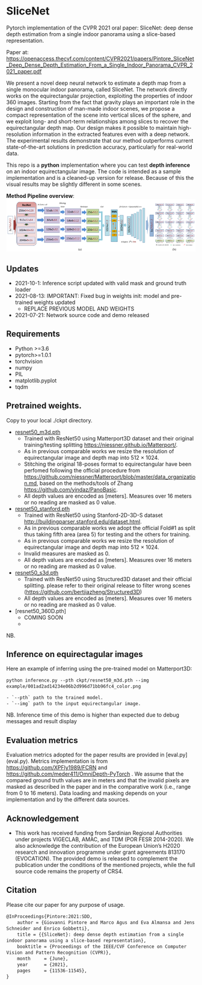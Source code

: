 # SliceNet
Pytorch implementation of the CVPR 2021 oral paper: SliceNet: deep dense depth estimation from a single indoor panorama using a slice-based representation.

Paper at:
https://openaccess.thecvf.com/content/CVPR2021/papers/Pintore_SliceNet_Deep_Dense_Depth_Estimation_From_a_Single_Indoor_Panorama_CVPR_2021_paper.pdf


We present a novel deep neural network to estimate a depth map from a single monocular indoor panorama, called SliceNet.
The network directly works on the equirectangular projection, exploiting the properties of indoor 360 images.
Starting from the fact that gravity plays an important role in the design and construction of man-made indoor scenes, we propose a compact representation of the scene into vertical slices of the sphere, and we exploit long- and short-term relationships among slices to recover the equirectangular depth map. 
Our design makes it possible to maintain high-resolution information in the extracted features even with a deep network.
The experimental results demonstrate that our method outperforms current state-of-the-art solutions in prediction accuracy, particularly for real-world data.

This repo is a **python** implementation where you can test **depth inference** on an indoor equirectangular image. The code is intended as a sample implementation and is a cleaned-up version for release. Because of this the visual results may be slightly different in some scenes. 

**Method Pipeline overview**:
![](assets/overview.png)

## Updates
* 2021-10-1: Inference script updated with valid mask and ground truth loader
* 2021-08-13: IMPORTANT: Fixed bug in weights init: model and pre-trained weights updated
	- REPLACE PREVIOUS MODEL AND WEIGHTS
* 2021-07-21: Network source code and demo released

## Requirements
- Python >=3.6
- pytorch>=1.0.1
- torchvision
- numpy
- PIL
- matplotlib.pyplot
- tqdm

## Pretrained weights.
Copy to your local ./ckpt directory.
- [resnet50_m3d.pth](https://vicserver.crs4.it/slicenet/resnet50_m3d.pth)
    - Trained with ResNet50 using Matterport3D dataset and their original training/testing splitting https://niessner.github.io/Matterport/. 
	- As in previous comparable works we resize the resolution of equirectangular image and depth map into 512 × 1024.
	- Stitching the original 18-poses format to equirectangular have been perfomed following the official procedure from https://github.com/niessner/Matterport/blob/master/data_organization.md, based on
	the methods/tools of Zhang https://github.com/yindaz/PanoBasic.
	- All depth values are encoded as [meters]. Measures over 16 meters or no reading are masked as 0 value.
- [resnet50_stanford.pth](https://vicserver.crs4.it/slicenet/resnet50_stanford.pth)
	- Trained with ResNet50 using Stanford-2D-3D-S dataset http://buildingparser.stanford.edu/dataset.html. 
	- As in previous comparable works we adopt the official Fold#1 as split thus taking fifth area (area 5) for testing and the others for training.
	- As in previous comparable works we resize the resolution of equirectangular image and depth map into 512 × 1024. 
	- Invalid measures are masked as 0.
	- All depth values are encoded as [meters]. Measures over 16 meters or no reading are masked as 0 value.
- [resnet50_s3d.pth](https://vicserver.crs4.it/slicenet/resnet50_s3d.pth)
	- Trained with ResNet50 using Structured3D dataset and their official splitting. please refer to their original release to filter wrong scenes (https://github.com/bertjiazheng/Structured3D)
	- All depth values are encoded as [meters]. Measures over 16 meters or no reading are masked as 0 value.
- [resnet50_360D.pth]
	- COMING SOON
	- 

NB.   

## Inference on equirectagular images	
Here an example of inferring using the pre-trained model on Matterport3D:
```
python inference.py --pth ckpt/resnet50_m3d.pth --img example/001ad2ad14234e06b2d996d71bb96fc4_color.png

```    
    - `--pth` path to the trained model.
    - `--img` path to the input equirectangular image.

NB. Inference time of this demo is higher than expected due to debug messages and result display
    
## Evaluation metrics
Evaluation metrics adopted for the paper results are provided in [eval.py] (eval.py). Metrics implementation is from https://github.com/XPFly1989/FCRN and https://github.com/meder411/OmniDepth-PyTorch .
We assume that the compared ground truth values are in meters and that the invalid pixels are masked as described in the paper and in the comparative work (i.e., range from 0 to 16 meters). 
Data loading and masking depends on your implementation and by the different data sources.

## Acknowledgement
- This work has received funding from Sardinian Regional Authorities under projects VIGECLAB, AMAC, and TDM (POR FESR 2014-2020). We also acknowledge the contribution of the European Union’s H2020 research and innovation programme under grant agreements 813170 (EVOCATION). The provided demo is released to complement the publication under the conditions of the mentioned projects, while the full source code remains the property of CRS4.

	
## Citation
Please cite our paper for any purpose of usage.
```
@InProceedings{Pintore:2021:SDD,
    author = {Giovanni Pintore and Marco Agus and Eva Almansa and Jens Schneider and Enrico Gobbetti},
    title = {{SliceNet}: deep dense depth estimation from a single indoor panorama using a slice-based representation},
    booktitle = {Proceedings of the IEEE/CVF Conference on Computer Vision and Pattern Recognition (CVPR)},
    month     = {June},
    year      = {2021},
    pages     = {11536-11545},
}
```




